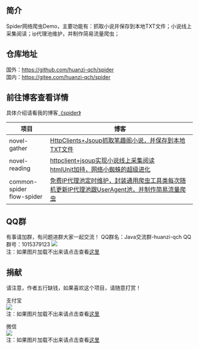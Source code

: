 ## 简介<br/> 
Spider网络爬虫Demo，主要功能有：抓取小说并保存到本地TXT文件；小说线上采集阅读；ip代理池维护，并制作简易流量爬虫；<br/>

## 仓库地址<br/> 
国外：https://github.com/huanzi-qch/spider<br/> 
国内：https://gitee.com/huanzi-qch/spider<br/> 

## 前往博客查看详情<br/> 
具体介绍请看我的博客[《spider》](https://www.cnblogs.com/huanzi-qch/category/1184576.html)<br/> 

| 项目 | 博客 |
|  ----  | ----  |
| novel-gather | [HttpClients+Jsoup抓取笔趣阁小说，并保存到本地TXT文件](https://www.cnblogs.com/huanzi-qch/p/9767698.html) |
| novel-reading | [httpclient+jsoup实现小说线上采集阅读](https://www.cnblogs.com/huanzi-qch/p/9817831.html)<br/> [htmlUnit加持，网络小蜘蛛的超级进化](https://www.cnblogs.com/huanzi-qch/p/9869471.html) |
| common-spider <br/> flow-spider | [免费IP代理池定时维护，封装通用爬虫工具类每次随机更新IP代理池跟UserAgent池，并制作简易流量爬虫](https://www.cnblogs.com/huanzi-qch/p/11347430.html) |

## QQ群<br/>
有事请加群，有问题进群大家一起交流！
QQ群名：Java交流群-huanzi-qch
QQ群号：1015379123
![](http://huanzi-qch.gitee.io/file-server/images/qq.png) 
<br/>注：如果图片加载不出来请点击查看[这里](http://huanzi-qch.gitee.io/file-server/images/qq.png)

## 捐献<br/>
请注意，作者五行缺钱，如果喜欢这个项目，请随意打赏！

支付宝<br/>
![](http://huanzi-qch.gitee.io/file-server/images/zhifubao.png) 
<br/>注：如果图片加载不出来请点击查看[这里](http://huanzi-qch.gitee.io/file-server/images/zhifubao.png) 

微信<br/>
![](http://huanzi-qch.gitee.io/file-server/images/weixin.png) 
<br/>注：如果图片加载不出来请点击查看[这里](http://huanzi-qch.gitee.io/file-server/images/weixin.png) 
